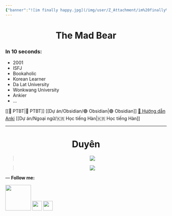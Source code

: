 ```yaml
---
{"banner":"![im finally happy.jpg](/img/user/Z_Attachment/im%20finally%20happy.jpg)","banner_y":0.46,"banner_lock":false,"dg-publish":true,"dg-home":true,"dg-pinned":true,"title":"🏠 Homepage","permalink":"/000-homepage/","pinned":true,"tags":["gardenEntry"],"dgPassFrontmatter":true}
---
```


# <center> The Mad Bear </center>



### In 10 seconds:
- 2001
- ISFJ
- Bookaholic
- Korean Learner
- Da Lat University
- Wonkwang University
- Ankier
- ...

[[💎 PTBT\|💎 PTBT]]
[[Dự án/Obsidian/🟣 Obsidian\|🟣 Obsidian]]
[🌟 Hướng dẫn Anki](https://hocanki.com/)
[[Dự án/Ngoại ngữ/🇰🇷 Học tiếng Hàn\|🇰🇷 Học tiếng Hàn]]
___

# <center>Duyên</center>
<center>

> ![](https://i.imgur.com/Ln9nDJJ.png)

> ![](https://i.imgur.com/dL6i2vX.png)

</center>

—
**Follow me:**

[<img  src="https://i.imgur.com/CZ7hhJg.png" width="80">](https://www.facebook.com/tui.la.phuc747)  [<img  src="https://i.imgur.com/HNBJNZE.png" width="30">](https://zalo.me/346598402) [<img  src="https://i.imgur.com/9PROKnb.png" width="30">](https://t.me/lehoangphuc747)
